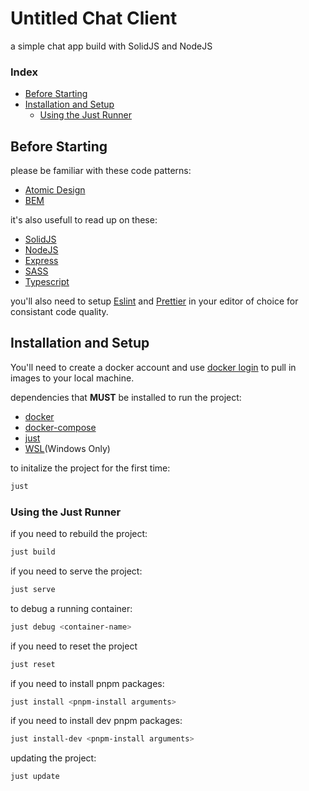 # Untitled Chat Client

a simple chat app build with SolidJS and NodeJS

### Index
- [Before Starting](#before-starting)
- [Installation and Setup](#installation-and-setup)
    - [Using the Just Runner](#using-the-just-runner)

## Before Starting

please be familiar with these code patterns:
- [Atomic Design](https://bradfrost.com/blog/post/atomic-web-design/)
- [BEM](https://getbem.com/)

it's also usefull to read up on these:
- [SolidJS](https://www.solidjs.com/)
- [NodeJS](https://nodejs.org/en/)
- [Express](https://expressjs.com/)
- [SASS](https://sass-lang.com/)
- [Typescript](https://www.typescriptlang.org/)

you'll also need to setup [Eslint](https://eslint.org/docs/latest/user-guide/integrations) 
and [Prettier](https://prettier.io/docs/en/editors.html) in your editor of choice for
consistant code quality.

## Installation and Setup

You'll need to create a docker account and use [docker login](https://docs.docker.com/engine/reference/commandline/login/)
to pull in images to your local machine.

dependencies that **MUST** be installed to run the project:
- [docker](https://www.docker.com/)
- [docker-compose](https://docs.docker.com/compose/install/)
- [just](https://github.com/casey/just)
- [WSL](https://learn.microsoft.com/en-us/windows/wsl/tutorials/wsl-containers)(Windows Only)

to initalize the project for the first time:
```bash
just
```

### Using the Just Runner

if you need to rebuild the project:
```bash
just build
```

if you need to serve the project:
```bash
just serve
```

to debug a running container:
```bash
just debug <container-name>
```

if you need to reset the project
```bash
just reset
```

if you need to install pnpm packages:
```bash
just install <pnpm-install arguments>
```

if you need to install dev pnpm packages:
```bash
just install-dev <pnpm-install arguments>
```

updating the project:
```bash
just update
```
